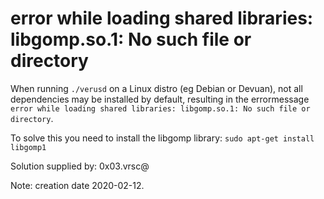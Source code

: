 # error while loading shared libraries: libgomp.so.1: No such file or directory

When running `./verusd` on a Linux distro (eg Debian or Devuan), not all dependencies may be installed by default, resulting in the errormessage `error while loading shared libraries: libgomp.so.1: No such file or directory`.

To solve this you need to install the libgomp library:
`sudo apt-get install libgomp1`

Solution supplied by: 0x03.vrsc@

Note: creation date 2020-02-12.

